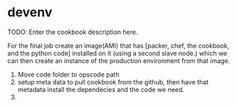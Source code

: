 # devenv

TODO: Enter the cookbook description here.

For the final job create an image(AMI) that has [packer, chef, the cookbook, and the python code] installed on it (using a second slave node.) which we can then create an instance of the production environment from that image.

1. Move code folder to opscode path
2. setup meta data to pull cookbook from the github, then have that metadata install the dependecies and the code we need.
3. 
